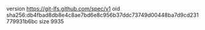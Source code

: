 version https://git-lfs.github.com/spec/v1
oid sha256:db4fbad8db8e4c8ae7bd6e8c956b37ddc73749d00448ba7d9cd231779931b6bc
size 9935
